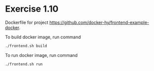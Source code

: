 # Exercise 1.10

Dockerfile for project <https://github.com/docker-hy/frontend-example-docker>.

To build docker image, run command

```bash
./frontend.sh build
```

To run docker image, run command

```bash
./frontend.sh run
```
